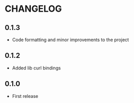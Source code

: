 # CHANGELOG

## 0.1.3
- Code formatting and minor improvements to the project

## 0.1.2
- Added lib curl bindings

## 0.1.0
- First release
